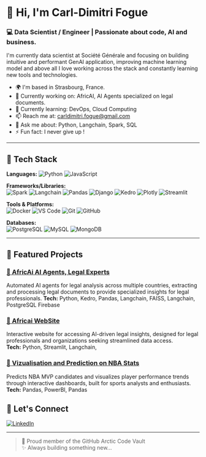 # 👋 Hi, I'm Carl-Dimitri Fogue

### 💻 Data Scientist / Engineer | Passionate about code, AI and business.

I'm currently data scientist at Société Générale and focusing on building intuitive and performant GenAI application, improving machine learning model and above all I love working across the stack and constantly learning new tools and technologies.

- 🌍 I'm based in Strasbourg, France.
- 🔭 Currently working on: AfricAI, AI Agents specialized on legal documents.
- 🌱 Currently learning: DevOps, Cloud Computing
- 📫 Reach me at: carldimitri.fogue@gmail.com
- 💬 Ask me about: Python, Langchain, Spark, SQL
- ⚡ Fun fact: I never give up ! 

---

## 🚀 Tech Stack

**Languages:** 
![Python](https://img.shields.io/badge/-Python-3776AB?style=flat-square&logo=Python&logoColor=white)
![JavaScript](https://img.shields.io/badge/-JavaScript-F7DF1E?style=flat-square&logo=javascript&logoColor=black)

**Frameworks/Libraries:**  
![Spark](https://img.shields.io/badge/-Spark-E25A1C?style=flat-square&logo=Apache-Spark&logoColor=white)
![Langchain](https://img.shields.io/badge/-Langchain-1C3C3C?style=flat-square&logo=Langchain&logoColor=white)
![Pandas](https://img.shields.io/badge/-Pandas-150458?style=flat-square&logo=Pandas&logoColor=white)
![Django](https://img.shields.io/badge/-Django-092E20?style=flat-square&logo=Django&logoColor=white)
![Kedro](https://img.shields.io/badge/-Kedro-FFC900?style=flat-square&logo=Kedro&logoColor=black)
![Plotly](https://img.shields.io/badge/-Plotly-3F4F75?style=flat-square&logo=Plotly&logoColor=white)
![Streamlit](https://img.shields.io/badge/-Streamlit-FF4B4B?style=flat-square&logo=Streamlit&logoColor=white)

**Tools & Platforms:**   
![Docker](https://img.shields.io/badge/-Docker-2496ED?style=flat-square&logo=docker&logoColor=white)
![VS Code](https://img.shields.io/badge/-VS_Code-0078d7?style=flat-square&logo=visual-studio-code&logoColor=white)
![Git](https://img.shields.io/badge/-Git-F05033?style=flat-square&logo=git&logoColor=white)
![GitHub](https://img.shields.io/badge/-GitHub-121011?style=flat-square&logo=github&logoColor=white)

**Databases:**   
![PostgreSQL](https://img.shields.io/badge/-PostgreSQL-336791?style=flat-square&logo=postgresql&logoColor=white)
![MySQL](https://img.shields.io/badge/-MySQL-4479A1?style=flat-square&logo=mysql&logoColor=white)
![MongoDB](https://img.shields.io/badge/-MongoDB-47A248?style=flat-square&logo=mongodb&logoColor=white)

---

## 📌 Featured Projects

### [🔹 AfricAi AI Agents, Legal Experts](https://github.com/akacarlll)
Automated AI agents for legal analysis across multiple countries, extracting and processing legal documents to provide specialized insights for legal professionals.
**Tech:** Python, Kedro, Pandas, Langchain, FAISS, Langchain, PostgreSQL Firebase

### [🔹 Africai WebSite](https://github.com/akacarlll/africai_website)
Interactive website for accessing AI-driven legal insights, designed for legal professionals and organizations seeking streamlined data access.  
**Tech:** Python, Streamlit, Langchain, 

### [🔹 Vizualisation and Prediction on NBA Stats](https://github.com/akacarlll/the_mvp_predictor)
Predicts NBA MVP candidates and visualizes player performance trends through interactive dashboards, built for sports analysts and enthusiasts. 
**Tech:** Pandas, PowerBI, Pandas


## 🔗 Let's Connect

[![LinkedIn](https://img.shields.io/badge/-LinkedIn-blue?style=flat-square&logo=linkedin)](https://www.linkedin.com/in/fogue-carl-dimitri/)  


---

> 🧊 Proud member of the GitHub Arctic Code Vault  
> ✨ Always building something new...
